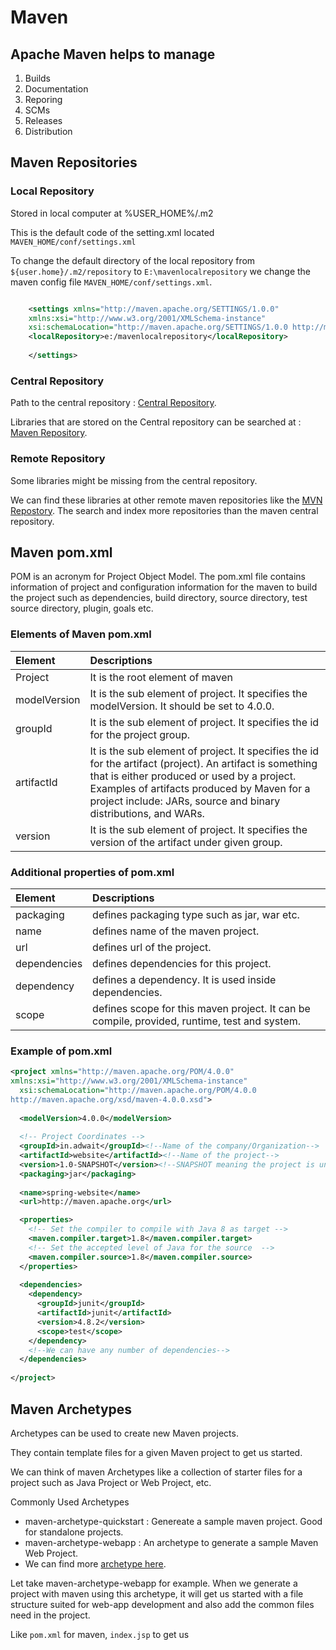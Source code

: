 # Maven

## Apache Maven helps to manage

1. Builds
2. Documentation
3. Reporing
4. SCMs
5. Releases
6. Distribution

## Maven Repositories

### Local Repository

Stored in local computer at %USER_HOME%/.m2

This is the default code of the setting.xml located `MAVEN_HOME/conf/settings.xml`

To change the default directory of the local repository from `${user.home}/.m2/repository`  to `E:\mavenlocalrepository` we change the maven config file `MAVEN_HOME/conf/settings.xml`.

```xml

    <settings xmlns="http://maven.apache.org/SETTINGS/1.0.0"   
    xmlns:xsi="http://www.w3.org/2001/XMLSchema-instance"   
    xsi:schemaLocation="http://maven.apache.org/SETTINGS/1.0.0 http://maven.apache.org/xsd/settings-1.0.0.xsd">  
    <localRepository>e:/mavenlocalrepository</localRepository>  
  
    </settings> 
```

### Central Repository

Path to the central repository : [Central Repository](http://repo1.maven.org/maven2/).

Libraries that are stored on the Central repository can be searched at : [Maven Repository](http://search.maven.org/#browse).

### Remote Repository

Some libraries might be missing from the central repository.

We can find these libraries at other remote maven repositories like the [MVN Repostory](mvnrepository.com). The search and index more repositories than the maven central repository.

## Maven pom.xml

POM is an acronym for Project Object Model. The pom.xml file contains information of project and configuration information for the maven to build the project such as dependencies, build directory, source directory, test source directory, plugin, goals etc.

### Elements of Maven pom.xml

| Element | Descriptions |
|:---- | :---- |
| Project | It is the root element of maven|
|modelVersion | It is the sub element of project. It specifies the modelVersion. It should be set to 4.0.0.|
|groupId| It is the sub element of project. It specifies the id for the project group.|
|artifactId | It is the sub element of project. It specifies the id for the artifact (project). An artifact is something that is either produced or used by a project. Examples of artifacts produced by Maven for a project include: JARs, source and binary distributions, and WARs.|
|version|It is the sub element of project. It specifies the version of the artifact under given group.|

### Additional properties of pom.xml

|Element | Descriptions |
|:----|:-----|
|packaging | defines packaging type such as jar, war etc.|
|name | defines name of the maven project.|
|url|defines url of the project.|
|dependencies|defines dependencies for this project.|
|dependency|defines a dependency. It is used inside dependencies.|
|scope|defines scope for this maven project. It can be compile, provided, runtime, test and system.|

### Example of pom.xml

```xml
<project xmlns="http://maven.apache.org/POM/4.0.0"   
xmlns:xsi="http://www.w3.org/2001/XMLSchema-instance"  
  xsi:schemaLocation="http://maven.apache.org/POM/4.0.0   
http://maven.apache.org/xsd/maven-4.0.0.xsd">  
  
  <modelVersion>4.0.0</modelVersion>  
  
  <!-- Project Coordinates -->
  <groupId>in.adwait</groupId><!--Name of the company/Organization-->
  <artifactId>website</artifactId><!--Name of the project-->  
  <version>1.0-SNAPSHOT</version><!--SNAPSHOT meaning the project is under active development-->
  <packaging>jar</packaging>  
  
  <name>spring-website</name>
  <url>http://maven.apache.org</url>  

  <properties>
    <!-- Set the compiler to compile with Java 8 as target -->
    <maven.compiler.target>1.8</maven.compiler.target>
    <!-- Set the accepted level of Java for the source  -->
    <maven.compiler.source>1.8</maven.compiler.source>
  </properties>
  
  <dependencies>  
    <dependency>  
      <groupId>junit</groupId>  
      <artifactId>junit</artifactId>  
      <version>4.8.2</version>  
      <scope>test</scope>  
    </dependency> 
    <!--We can have any number of dependencies--> 
  </dependencies>  
  
</project>   
```

## Maven Archetypes

Archetypes can be used to create new Maven projects.

They contain template files for a given Maven project to get us started.

We can think of maven Archetypes like a collection of starter files for a project such as Java Project or Web Project, etc.

Commonly Used Archetypes

* maven-archetype-quickstart : Genereate a sample maven project. Good for standalone projects.
* maven-archetype-webapp : An archetype to generate a sample Maven Web Project.
* We can find more [archetype here](http://maven.apache.org/archetypes).

Let take maven-archetype-webapp for example. When we generate a project with maven using this archetype, it will get us started with a file structure suited for web-app development and also add the common files need in the project.

Like `pom.xml` for maven, `index.jsp` to get us